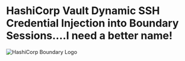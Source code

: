 # HashiCorp Vault Dynamic SSH Credential Injection into Boundary Sessions....I need a better name!

![HashiCorp Boundary Logo](https://www.hashicorp.com/_next/static/media/colorwhite.997fcaf9.svg)